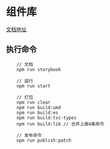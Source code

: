 # 组件库

[文档地址](https://zkp442910864.github.io/antd-extends/)

## 执行命令

```base
    // 文档
    npm run storybook

    // 运行
    npm run start

    // 打包
    npm run clear
    npm run build:umd
    npm run build:es
    npm run build:tsc-types
    npm run build:lib // 合并上面4条命令

    // 发布命令
    npm run publish:patch
```
